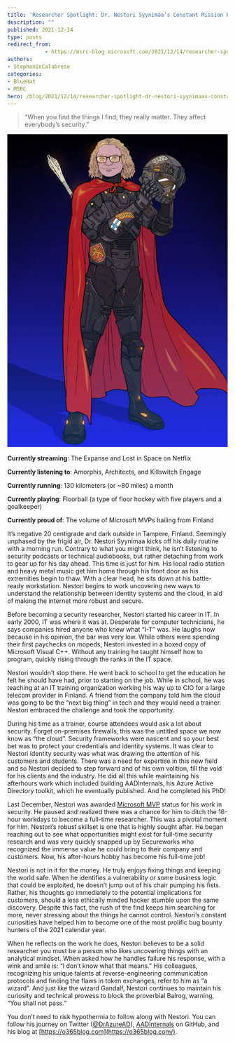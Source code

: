 ```yaml
---
title: 'Researcher Spotlight: Dr. Nestori Syynimaa’s Constant Mission Protecting Identities'
description: ""
published: 2021-12-14
type: posts
redirect_from:
            - https://msrc-blog.microsoft.com/2021/12/14/researcher-spotlight-dr-nestori-syynimaas-constant-mission-protecting-identities/
authors:
- StephanieCalabrese
categories:
- BlueHat
- MSRC
hero: /blog/2021/12/14/researcher-spotlight-dr-nestori-syynimaas-constant-mission-protecting-identities/img/wp-content-uploads-2021-12-Nestori-Space-Gandalf-Red-Cloak-4-724x1024.jpg
---
```

> "When you find the things I find, they really matter. They affect everybody’s security.”

![](./img/wp-content-uploads-2021-12-Nestori-Space-Gandalf-Red-Cloak-4-724x1024.jpg)

**Currently streaming**: The Expanse and Lost in Space on Netflix

**Currently listening to**: Amorphis, Architects, and Killswitch Engage

**Currently running**: 130 kilometers (or ~80 miles) a month

**Currently playing**: Floorball (a type of floor hockey with five players and a goalkeeper)

**Currently proud of**: The volume of Microsoft MVPs hailing from Finland

It’s negative 20 centigrade and dark outside in Tampere, Finland. Seemingly unphased by the frigid air, Dr. Nestori Syynimaa kicks off his daily routine with a morning run. Contrary to what you might think, he isn’t listening to security podcasts or technical audiobooks, but rather detaching from work to gear up for his day ahead. This time is just for him. His local radio station and heavy metal music get him home through his front door as his extremities begin to thaw. With a clear head, he sits down at his battle-ready workstation. Nestori begins to work uncovering new ways to understand the relationship between identity systems and the cloud, in aid of making the internet more robust and secure.

Before becoming a security researcher, Nestori started his career in IT. In early 2000, IT was where it was at. Desperate for computer technicians, he says companies hired anyone who knew what “I-T” was. He laughs now because in his opinion, the bar was very low. While others were spending their first paychecks on mopeds, Nestori invested in a boxed copy of Microsoft Visual C++. Without any training he taught himself how to program, quickly rising through the ranks in the IT space.

Nestori wouldn’t stop there. He went back to school to get the education he felt he should have had, prior to starting on the job. While in school, he was teaching at an IT training organization working his way up to CIO for a large telecom provider in Finland. A friend from the company told him the cloud was going to be the “next big thing” in tech and they would need a trainer. Nestori embraced the challenge and took the opportunity.

During his time as a trainer, course attendees would ask a lot about security. Forget on-premises firewalls, this was the untitled space we now know as “the cloud”. Security frameworks were nascent and so your best bet was to protect your credentials and identity systems. It was clear to Nestori identity security was what was drawing the attention of his customers and students. There was a need for expertise in this new field and so Nestori decided to step forward and of his own volition, fill the void for his clients and the industry. He did all this while maintaining his afterhours work which included building AADInternals, his Azure Active Directory toolkit, which he eventually published. And he completed his PhD!

Last December, Nestori was awarded [Microsoft MVP](https://mvp.microsoft.com/en-us/PublicProfile/5004066?fullName=Nestori%20Syynimaa) status for his work in security. He paused and realized there was a chance for him to ditch the 16-hour workdays to become a full-time researcher. This was a pivotal moment for him. Nestori’s robust skillset is one that is highly sought after. He began reaching out to see what opportunities might exist for full-time security research and was very quickly snapped up by Secureworks who recognized the immense value he could bring to their company and customers. Now, his after-hours hobby has become his full-time job!

Nestori is not in it for the money. He truly enjoys fixing things and keeping the world safe. When he identifies a vulnerability or some business logic that could be exploited, he doesn’t jump out of his chair pumping his fists. Rather, his thoughts go immediately to the potential implications for customers, should a less ethically minded hacker stumble upon the same discovery. Despite this fact, the rush of the find keeps him searching for more, never stressing about the things he cannot control. Nestori’s constant curiosities have helped him to become one of the most prolific bug bounty hunters of the 2021 calendar year.

When he reflects on the work he does, Nestori believes to be a solid researcher you must be a person who likes uncovering things with an analytical mindset. When asked how he handles failure his response, with a wink and smile is: “I don’t know what that means.” His colleagues, recognizing his unique talents at reverse-engineering communication protocols and finding the flaws in token exchanges, refer to him as “a wizard”. And just like the wizard Gandalf, Nestori continues to maintain his curiosity and technical prowess to block the proverbial Balrog, warning, “You shall not pass.”

You don’t need to risk hypothermia to follow along with Nestori. You can follow his journey on Twitter ([@DrAzureAD](https://twitter.com/drazuread)), [AADInternals](https://github.com/Gerenios/AADInternals) on GitHub, and his blog at [https://o365blog.com](https://o365blog.com/).
